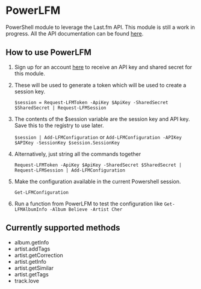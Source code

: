 # PowerLFM

PowerShell module to leverage the Last.fm API. This module is still a work in progress.
All the API documentation can be found [here](https://www.last.fm/api/intro).

## How to use PowerLFM

1. Sign up for an account [here](https://www.last.fm/api/account/create) to receive an API key and shared secret for this module.

2. These will be used to generate a token which will be used to create a session key.

    `$session = Request-LFMToken -ApiKey $ApiKey -SharedSecret $SharedSecret | Request-LFMSession`

3. The contents of the $session variable are the session key and API key. Save this to the registry to use later.

    `$session | Add-LFMConfiguration` or `Add-LFMConfiguration -APIKey $APIKey -SessionKey $session.SessionKey`

4. Alternatively, just string all the commands together

    `Request-LFMToken -ApiKey $ApiKey -SharedSecret $SharedSecret | Request-LFMSession | Add-LFMConfiguration`

5. Make the configuration available in the current Powershell session.

    `Get-LFMConfiguration`

6. Run a function from PowerLFM to test the configuration like `Get-LFMAlbumInfo -Album Believe -Artist Cher`

## Currently supported methods

* album.getInfo
* artist.addTags
* artist.getCorrection
* artist.getInfo
* artist.getSimilar
* artist.getTags
* track.love